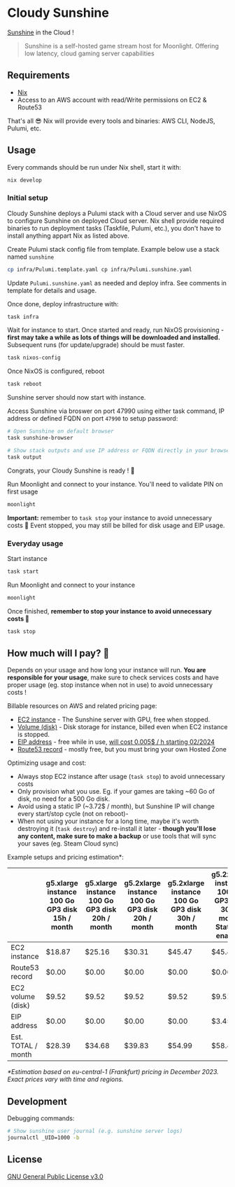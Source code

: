 # Cloudy Sunshine 

[Sunshine](https://github.com/LizardByte/Sunshine) in the Cloud !

> Sunshine is a self-hosted game stream host for Moonlight. Offering low latency, cloud gaming server capabilities

## Requirements

- [Nix](https://nixos.org/download)
- Access to an AWS account with read/Write permissions on EC2 & Route53

That's all 😎 Nix will provide every tools and binaries: AWS CLI, NodeJS, Pulumi, etc. 

## Usage

Every commands should be run under Nix shell, start it with:

```sh
nix develop
```

### Initial setup

Cloudy Sunshine deploys a Pulumi stack with a Cloud server and use NixOS to configure Sunshine on deployed Cloud server. Nix shell provide required binaries to run deployment tasks (Taskfile, Pulumi, etc.), you don't have to install anything appart Nix as listed above. 

Create Pulumi stack config file from template. Example below use a stack named `sunshine`

```sh
cp infra/Pulumi.template.yaml cp infra/Pulumi.sunshine.yaml
```

Update `Pulumi.sunshine.yaml` as needed and deploy infra. See comments in template for details and usage. 

Once done, deploy infrastructure with:

```sh
task infra
```

Wait for instance to start. Once started and ready, run NixOS provisioning - **first may take a while as lots of things will be downloaded and installed.** Subsequent runs (for update/upgrade) should be must faster. 

```sh
task nixos-config
```

Once NixOS is configured, reboot

```sh
task reboot
```

Sunshine server should now start with instance.

Access Sunshine via broswer on port 47990 using either task command, IP address or defined FQDN on port `47990` to setup password:

```sh
# Open Sunshine on default browser
task sunshine-browser

# Show stack outputs and use IP address or FQDN directly in your browser
task output
```

Congrats, your Cloudy Sunshine is ready ! 🥳

Run Moonlight and connect to your instance. You'll need to validate PIN on first usage

```sh
moonlight
```

**Important:** remember to `task stop` your instance to avoid unnecessary costs 💸 Event stopped, you may still be billed for disk usage and EIP usage. 

### Everyday usage

Start instance

```sh
task start
```

Run Moonlight and connect to your instance

```sh
moonlight
```

Once finished, **remember to stop your instance to avoid unnecessary costs 💸**

```sh
task stop
```

## How much will I pay? 🤑

Depends on your usage and how long your instance will run. **You are responsible for your usage**, make sure to check services costs and have proper usage (eg. stop instance when not in use) to avoid unnecessary costs !


Billable resources on AWS and related pricing page:

- [EC2 instance](https://aws.amazon.com/ec2/pricing/on-demand/#On-Demand_Pricing) - The Sunshine server with GPU, free when stopped.
- [Volume (disk)](https://aws.amazon.com/ebs/pricing/) - Disk storage for instance, billed even when EC2 instance is stopped.
- [EIP address](https://aws.amazon.com/ec2/pricing/on-demand/#Elastic_IP_Addresses) - free while in use, [will cost 0.005$ / h starting 02/2024](https://aws.amazon.com/blogs/aws/new-aws-public-ipv4-address-charge-public-ip-insights/)
- [Route53 record](https://aws.amazon.com/route53/pricing/) - mostly free, but you must bring your own Hosted Zone

Optimizing usage and cost:

- Always stop EC2 instance after usage (`task stop`) to avoid unnecessary costs
- Only provision what you use. Eg. if your games are taking ~60 Go of disk, no need for a 500 Go disk.  
- Avoid using a static IP (~3.72$ / month), but Sunshine IP will change every start/stop cycle (not on reboot)-
- When not using your instance for a long time, maybe it's worth destroying it (`task destroy`) and re-install it later - **though you'll lose any content, make sure to make a backup** or use tools that will sync your saves (eg. Steam Cloud sync)

Example setups and pricing estimation*:

|                    | g5.xlarge instance<br>100 Go GP3 disk<br>15h / month | g5.xlarge instance<br>100 Go GP3 disk<br>20h / month | g5.2xlarge instance<br>100 Go GP3 disk<br>20h / month | g5.2xlarge instance<br>100 Go GP3 disk<br>30h / month | g5.2xlarge instance<br>100 Go GP3 disk<br>30h / month<br>Static IP enabled |
|--------------------|------------------------------------------------------|------------------------------------------------------|-------------------------------------------------------|-------------------------------------------------------|----------------------------------------------------------------------------|
| EC2 instance       |                                               $18.87 |                                               $25.16 |                                                $30.31 |                                                $45.47 |                                                                     $45.47 |
| Route53 record     |                                                $0.00 |                                                $0.00 |                                                 $0.00 |                                                 $0.00 |                                                                      $0.00 |
| EC2 volume (disk)  |                                                $9.52 |                                                $9.52 |                                                 $9.52 |                                                 $9.52 |                                                                      $9.52 |
| EIP address        |                                                $0.00 |                                                $0.00 |                                                 $0.00 |                                                 $0.00 |                                                                      $3.45 |
| Est. TOTAL / month |                                               $28.39 |                                               $34.68 |                                                $39.83 |                                                $54.99 |                                                                     $58.44 |

_*Estimation based on eu-central-1 (Frankfurt) pricing in December 2023. Exact prices vary with time and regions._


## Development

Debugging commands:
 
```sh
# Show sunshine user journal (e.g. sunshine server logs)
journalctl _UID=1000 -b
```

## License

[GNU General Public License v3.0](LICENSE.txt)